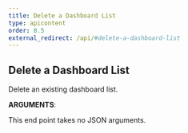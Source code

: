 ```yaml
---
title: Delete a Dashboard List
type: apicontent
order: 8.5
external_redirect: /api/#delete-a-dashboard-list
---
```


## Delete a Dashboard List

Delete an existing dashboard list.

**ARGUMENTS**:

This end point takes no JSON arguments.
